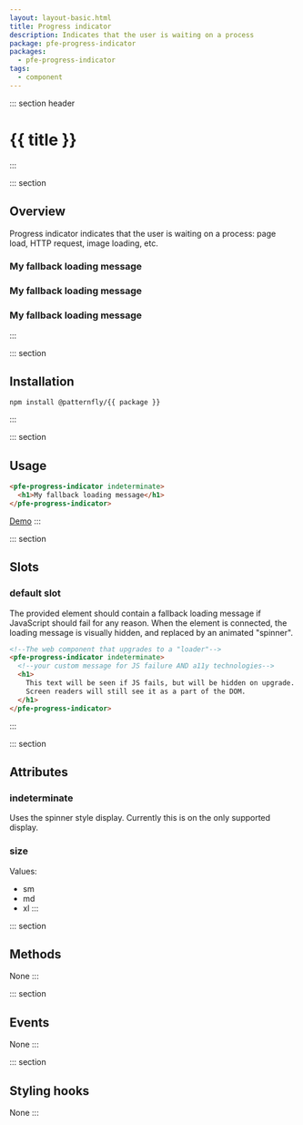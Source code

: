 ```yaml
---
layout: layout-basic.html
title: Progress indicator
description: Indicates that the user is waiting on a process
package: pfe-progress-indicator
packages: 
  - pfe-progress-indicator
tags:
  - component
---
```


<style>
.overview-demo pfe-progress-indicator {
  margin-right: 8px;
}
</style>

::: section header
# {{ title }}
:::

::: section
## Overview

Progress indicator indicates that the user is waiting on a process: page load, HTTP request, image loading, etc.

<div class="overview-demo">
  <pfe-progress-indicator indeterminate size="sm">
    <h3>My fallback loading message</h3>
  </pfe-progress-indicator>
  <pfe-progress-indicator indeterminate size="md">
    <h3>My fallback loading message</h3>
  </pfe-progress-indicator>
  <pfe-progress-indicator indeterminate size="xl">
    <h3>My fallback loading message</h3>
  </pfe-progress-indicator>
</div>
:::

::: section
## Installation

```shell
npm install @patternfly/{{ package }}
```
:::

::: section
## Usage

```html
<pfe-progress-indicator indeterminate>
  <h1>My fallback loading message</h1>
</pfe-progress-indicator>
```


<pfe-cta><a href="../../elements/{{ package }}/demo">Demo</a></pfe-cta>
:::

::: section
## Slots
### default slot
The provided element should contain a fallback loading message if JavaScript should fail for any reason. When the element is connected, the loading message is visually hidden, and replaced by an animated "spinner".

```html
<!--The web component that upgrades to a "loader"-->
<pfe-progress-indicator indeterminate>
  <!--your custom message for JS failure AND a11y technologies-->
  <h1>
    This text will be seen if JS fails, but will be hidden on upgrade.
    Screen readers will still see it as a part of the DOM.
  </h1>
</pfe-progress-indicator>
```
:::

::: section
## Attributes
### indeterminate

Uses the spinner style display. Currently this is on the only supported display.

### size

Values: 
- sm
- md
- xl
:::

::: section
## Methods
None
:::

::: section
## Events
None
:::

::: section
## Styling hooks
None
:::